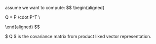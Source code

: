 assume we want to compute:
$$
\begin{aligned}

Q = P \cdot P^T \\

\end{aligned}
$$

$ Q $ is the covariance matrix from product liked vector representation. 